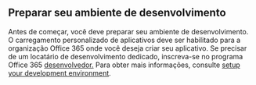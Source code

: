 ## <a name="prepare-your-development-environment"></a>Preparar seu ambiente de desenvolvimento

Antes de começar, você deve preparar seu ambiente de desenvolvimento. O carregamento personalizado de aplicativos deve ser habilitado para a organização Office 365 onde você deseja criar seu aplicativo. Se precisar de um locatário de desenvolvimento dedicado, inscreva-se no programa Office 365 [desenvolvedor.](https://developer.microsoft.com/office/dev-program) Para obter mais informações, consulte [setup your development environment](~/concepts/build-and-test/prepare-your-o365-tenant.md).